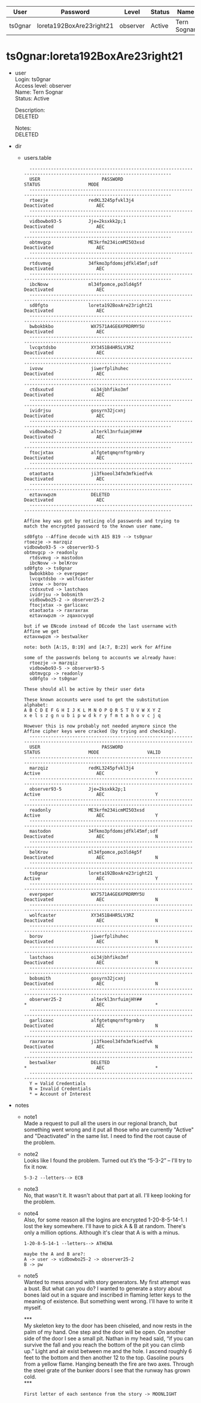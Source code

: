 | User         | Password                          | Level    | Status     | Name          |  
|--------------|-----------------------------------|----------|------------|---------------|    
| ts0gnar      | loreta192BoxAre23right21          | observer | Active     | Tern Sognar   | 

# ts0gnar:loreta192BoxAre23right21 

* user<br>
  Login: ts0gnar<br>
  Access level: observer<br>
  Name: Tern Sognar<br>
  Status: Active<br>

  Description:<br>
  DELETED<br>

  Notes:<br>
  DELETED<br>

* dir
  * users.table<br>
    ```
      --------------------------------------------------------------------------------------------------------------------
      USER                       PASSWORD                                     STATUS                  MODE
      --------------------------------------------------------------------------------------------------------------------
      rtoezje               redKL3245pfvkl3j4                              Deactivated                AEC
      --------------------------------------------------------------------------------------------------------------------
      vidbowbo93-5          Jje=2ksxkk2p;1                                 Deactivated                AEC
      --------------------------------------------------------------------------------------------------------------------
      obtmvgcp              ME3krfm234icmMI5O3xsd                          Deactivated                AEC
      --------------------------------------------------------------------------------------------------------------------
      rtdsvmvg              34fkmo3pfdomsjdfkl45mf;sdf                     Deactivated                AEC
      --------------------------------------------------------------------------------------------------------------------
      ibcNovw               ml34fpomce,po3ld4g5f                           Deactivated                AEC
      --------------------------------------------------------------------------------------------------------------------
      sd0fgto               loreta192BoxAre23right21                       Deactivated                AEC
      --------------------------------------------------------------------------------------------------------------------
      bwbokbkbo              WX7571A4GE6XPRDRMY5U                          Deactivated                AEC
      --------------------------------------------------------------------------------------------------------------------
      lvcqxtdsbo             XY3451B4HR5LV3RZ                              Deactivated                AEC
      --------------------------------------------------------------------------------------------------------------------
      ivovw                  jiwerfplihuhec                                Deactivated                AEC
      --------------------------------------------------------------------------------------------------------------------
      ctdsxutvd              oi34jbhfiko3mf                                Deactivated                AEC
      --------------------------------------------------------------------------------------------------------------------
      ividrjsu               gosyrn32jcxnj                                 Deactivated                AEC
      --------------------------------------------------------------------------------------------------------------------
      vidbowbo25-2           alterkl3nrfuimjHY##                           Deactivated                AEC
      --------------------------------------------------------------------------------------------------------------------
      ftocjxtax              alfgtetqmqrnftgrmbry                          Deactivated                AEC
      --------------------------------------------------------------------------------------------------------------------
      otaotaota              ji3fkoeol34fm3mfkiedfvk                       Deactivated                AEC
      --------------------------------------------------------------------------------------------------------------------
      eztavxwpzm             DELETED                                       Deactivated                AEC
      --------------------------------------------------------------------------------------------------------------------
    ```


    ```
    Affine key was got by noticing old passwords and trying to match the encrypted password to the known user name.
    
    sd0fgto --Affine decode with A15 B19 --> ts0gnar
    rtoezje -> marzqiz
    vidbowbo93-5 -> observer93-5
    obtmvgcp -> readonly
      rtdsvmvg -> mastodon
      ibcNovw -> belKrov
    sd0fgto -> ts0gnar
      bwbokbkbo -> everpeper
      lvcqxtdsbo -> wolfcaster
      ivovw -> borov
      ctdsxutvd -> lastchaos
      ividrjsu -> bobsmith
      vidbowbo25-2 -> observer25-2
      ftocjxtax -> garlicaxc
      otaotaota -> raxraxrax
      eztavxwpzm -> zqaxocvyqd

    but if we ENcode instead of DEcode the last username with Affine we get
    eztavxwpzm -> bestwalker

    note: both [A:15, B:19] and [A:7, B:23] work for Affine
    ```
    
    ```
    some of the passwords belong to accounts we already have:
      rtoezje -> marzqiz
      vidbowbo93-5 -> observer93-5
      obtmvgcp -> readonly
      sd0fgto -> ts0gnar

    These should all be active by their user data

    These known accounts were used to get the substitution alphabet:
    A B C D E F G H I J K L M N O P Q R S T U V W X Y Z
    x e l s z g n u b i p w d k r y f m t a h o v c j q

    However this is now probably not needed anymore since the Affine cipher keys were cracked (by trying and checking).
      ----------------------------------------------------------------------------------------------------------------------------
      USER                       PASSWORD                                     STATUS                  MODE                  VALID
      ----------------------------------------------------------------------------------------------------------------------------
      marzqiz               redKL3245pfvkl3j4                              Active                     AEC                   Y
      ----------------------------------------------------------------------------------------------------------------------------
      observer93-5          Jje=2ksxkk2p;1                                 Active                     AEC                   Y
      ----------------------------------------------------------------------------------------------------------------------------
      readonly              ME3krfm234icmMI5O3xsd                          Active                     AEC                   Y
      ----------------------------------------------------------------------------------------------------------------------------
      mastodon              34fkmo3pfdomsjdfkl45mf;sdf                     Deactivated                AEC                   N
      ----------------------------------------------------------------------------------------------------------------------------
      belKrov               ml34fpomce,po3ld4g5f                           Deactivated                AEC                   N
      ----------------------------------------------------------------------------------------------------------------------------
      ts0gnar               loreta192BoxAre23right21                       Active                     AEC                   Y
      ----------------------------------------------------------------------------------------------------------------------------
      everpeper              WX7571A4GE6XPRDRMY5U                          Deactivated                AEC                   N
      ----------------------------------------------------------------------------------------------------------------------------
      wolfcaster             XY3451B4HR5LV3RZ                              Deactivated                AEC                   N
      ----------------------------------------------------------------------------------------------------------------------------
      borov                  jiwerfplihuhec                                Deactivated                AEC                   N
      ----------------------------------------------------------------------------------------------------------------------------
      lastchaos              oi34jbhfiko3mf                                Deactivated                AEC                   N
      ----------------------------------------------------------------------------------------------------------------------------
      bobsmith               gosyrn32jcxnj                                 Deactivated                AEC                   N
      ----------------------------------------------------------------------------------------------------------------------------
      observer25-2           alterkl3nrfuimjHY##                           *                          AEC                   *
      ----------------------------------------------------------------------------------------------------------------------------
      garlicaxc              alfgtetqmqrnftgrmbry                          Deactivated                AEC                   N
      ----------------------------------------------------------------------------------------------------------------------------
      raxraxrax              ji3fkoeol34fm3mfkiedfvk                       Deactivated                AEC                   N
      ----------------------------------------------------------------------------------------------------------------------------
      bestwalker             DELETED                                       *                          AEC                   *
      ----------------------------------------------------------------------------------------------------------------------------
      Y = Valid Credentials
      N = Invalid Credentials
      * = Account of Interest
    ```

* notes
  * note1 <br>
    Made a request to pull all the users in our regional branch, but something went wrong and it put all those who are currently "Active" and "Deactivated" in the same list. I need to find the root cause of the problem.
  * note2 <br>
    Looks like I found the problem. Turned out it’s the “5-3-2” – I'll try to fix it now.<br>
    ```
    5-3-2 --letters--> ECB
    ```
  * note3 <br>
    No, that wasn't it. It wasn't about that part at all. I'll keep looking for the problem.
  * note4 <br>
    Also, for some reason all the logins are encrypted 1-20-8-5-14-1. I lost the key somewhere. I'll have to pick A & B at random. There's only a million options. Although it's clear that A is with a minus.<br>
    ```
    1-20-8-5-14-1 --letters--> ATHENA

    maybe the A and B are?:
    A -> user -> vidbowbo25-2 -> observer25-2
    B -> pw
    ```
  * note5 <br>
    Wanted to mess around with story generators. My first attempt was a bust. But what can you do? I wanted to generate a story about bones laid out in a square and inscribed in flaming letter keys to the meaning of existence. But something went wrong. I'll have to write it myself.

    \*\*\*<br>
    My skeleton key to the door has been chiseled, and now rests in the palm of my hand. One step and the door will be open. On another side of the door I see a small pit. Nathan in my head said, “if you can survive the fall and you reach the bottom of the pit you can climb up.” Light and air exist between me and the hole. I ascend roughly 6 feet to the bottom and then another 12 to the top. Gasoline pours from a yellow flame. Hanging beneath the fire are two axes. Through the steel grate of the bunker doors I see that the runway has grown cold. <br>
    \*\*\*<br>
    ```
    First letter of each sentence from the story -> MOONLIGHT
    ```

